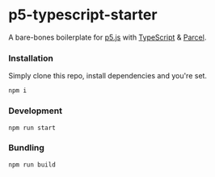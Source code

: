 # p5-typescript-starter

A bare-bones boilerplate for [p5.js](https://github.com/processing/p5.js) with [TypeScript](https://github.com/Microsoft/TypeScript) & [Parcel](https://github.com/parcel-bundler/parcel).

### Installation

Simply clone this repo, install dependencies and you're set.

`npm i`

### Development

`npm run start`

### Bundling

`npm run build`
